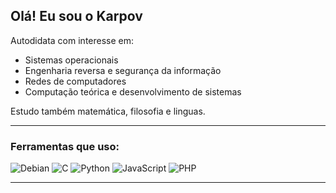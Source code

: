 ## Olá! Eu sou o Karpov

Autodidata com interesse em:

- Sistemas operacionais
- Engenharia reversa e segurança da informação
- Redes de computadores
- Computação teórica e desenvolvimento de sistemas

Estudo também matemática, filosofia e linguas.

---

### Ferramentas que uso:

![Debian](https://img.shields.io/badge/Debian-A81D33?style=for-the-badge&logo=debian&logoColor=white)
![C](https://img.shields.io/badge/C-00599C?style=for-the-badge&logo=c&logoColor=white)
![Python](https://img.shields.io/badge/Python-3776AB?style=for-the-badge&logo=python&logoColor=white)
![JavaScript](https://img.shields.io/badge/JavaScript-F7DF1E?style=for-the-badge&logo=javascript&logoColor=black)
![PHP](https://img.shields.io/badge/PHP-777BB4?style=for-the-badge&logo=php&logoColor=white)

---
